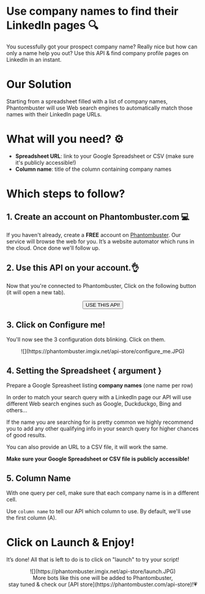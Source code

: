 # Use company names to find their LinkedIn pages 🔍

You sucessfully got your prospect company name? Really nice but how can only a name help you out? Use this API & find company profile pages on LinkedIn in an instant.

# Our Solution
Starting from a spreadsheet filled with a list of company names, Phantombuster will use Web search engines to automatically match those names with their LinkedIn page URLs.

# What will you need? ⚙️ 
- **Spreadsheet URL**: link to your Google Spreadsheet or CSV (make sure it's publicly accessible!)
- **Column name**: title of the column containing company names

# Which steps to follow?
## 1. Create an account on Phantombuster.com 💻
If you haven't already, create a **FREE** account on [Phantombuster](https://phantombuster.com/register). Our service will browse the web for you. It’s a website automator which runs in the cloud. Once done we'll follow up.


## 2. Use this API on your account.👌
Now that you're connected to Phantombuster, Click on the following button (it will open a new tab).

<center><button type="button" class="btn btn-warning callToAction" onclick="useThisApi()">USE THIS API!</button></center>

## 3. Click on Configure me!
You'll now see the 3 configuration dots blinking. Click on them.

<center>![](https://phantombuster.imgix.net/api-store/configure_me.JPG)</center>

## 4. Setting the Spreadsheet { argument }
Prepare a Google Spreasheet listing **company names** (one name per row)

In order to match your search query with a LinkedIn page our API will use different Web search engines such as Google, Duckduckgo, Bing and others...

If the name you are searching for is pretty common we highly recommend you to add any other qualifying info in your search query for higher chances of good results.

You can also provide an URL to a CSV file, it will work the same.

**Make sure your Google Spreadsheet or CSV file is publicly accessible!**

## 5. Column Name

With one query per cell, make sure that each company name is in a different cell.

Use `column name` to tell our API which column to use. By default, we'll use the first column (A).

# Click on Launch & Enjoy!
It’s done! All that is left to do is to click on "launch" to try your script!
<center>![](https://phantombuster.imgix.net/api-store/launch.JPG)</center>

<center>More bots like this one will be added to Phantombuster,</center>
<center>stay tuned & check our [API store](https://phantombuster.com/api-store)!💗</center>